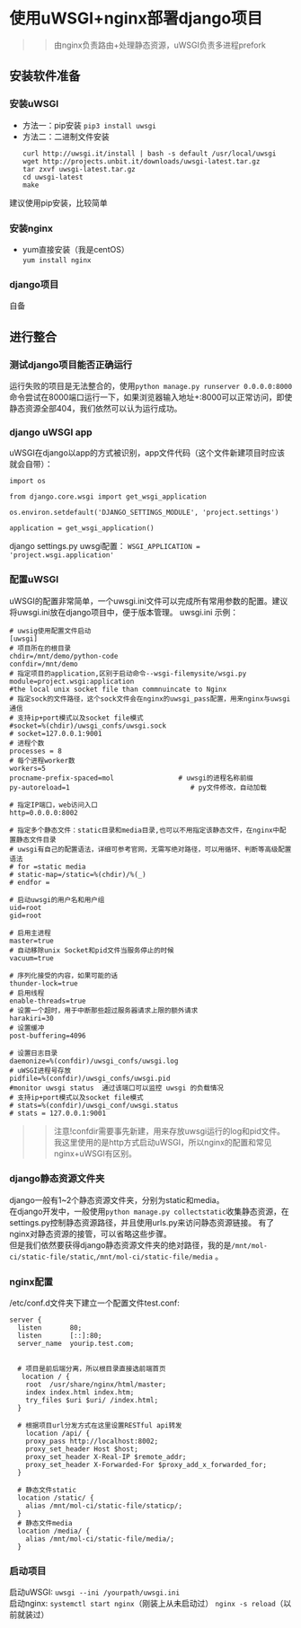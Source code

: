 # 使用uWSGI+nginx部署django项目  
>> 由nginx负责路由+处理静态资源，uWSGI负责多进程prefork  

## 安装软件准备
### 安装uWSGI  
- 方法一：pip安装
  `pip3 install uwsgi`
- 方法二：二进制文件安装  
  ```
  curl http://uwsgi.it/install | bash -s default /usr/local/uwsgi
  wget http://projects.unbit.it/downloads/uwsgi-latest.tar.gz
  tar zxvf uwsgi-latest.tar.gz
  cd uwsgi-latest
  make
  ```
建议使用pip安装，比较简单

### 安装nginx
- yum直接安装（我是centOS）  
  `yum install nginx`
### django项目
自备

## 进行整合  
### 测试django项目能否正确运行  
运行失败的项目是无法整合的，使用`python manage.py runserver 0.0.0.0:8000`命令尝试在8000端口运行一下，如果浏览器输入地址+:8000可以正常访问，即使静态资源全部404，我们依然可以认为运行成功。  
### django uWSGI app  
uWSGI在django以app的方式被识别，app文件代码（这个文件新建项目时应该就会自带）：  
```
import os

from django.core.wsgi import get_wsgi_application

os.environ.setdefault('DJANGO_SETTINGS_MODULE', 'project.settings')

application = get_wsgi_application()

```
django settings.py uwsgi配置：
`WSGI_APPLICATION = 'project.wsgi.application'`  
### 配置uWSGI 
uWSGI的配置非常简单，一个uwsgi.ini文件可以完成所有常用参数的配置。建议将uwsgi.ini放在django项目中，便于版本管理。 
uwsgi.ini 示例：  
```
# uwsig使用配置文件启动
[uwsgi]
# 项目所在的根目录
chdir=/mnt/demo/python-code
confdir=/mnt/demo
# 指定项目的application,区别于启动命令--wsgi-filemysite/wsgi.py
module=project.wsgi:application
#the local unix socket file than commnuincate to Nginx
# 指定sock的文件路径，这个sock文件会在nginx的uwsgi_pass配置，用来nginx与uwsgi通信
# 支持ip+port模式以及socket file模式
#socket=%(chdir)/uwsgi_confs/uwsgi.sock
# socket=127.0.0.1:9001
# 进程个数
processes = 8
# 每个进程worker数
workers=5
procname-prefix-spaced=mol                # uwsgi的进程名称前缀
py-autoreload=1                              # py文件修改，自动加载

# 指定IP端口，web访问入口
http=0.0.0.0:8002

# 指定多个静态文件：static目录和media目录,也可以不用指定该静态文件，在nginx中配置静态文件目录
# uwsgi有自己的配置语法，详细可参考官网，无需写绝对路径，可以用循环、判断等高级配置语法
# for =static media
# static-map=/static=%(chdir)/%(_)
# endfor =

# 启动uwsgi的用户名和用户组
uid=root
gid=root

# 启用主进程
master=true
# 自动移除unix Socket和pid文件当服务停止的时候
vacuum=true

# 序列化接受的内容，如果可能的话
thunder-lock=true
# 启用线程
enable-threads=true
# 设置一个超时，用于中断那些超过服务器请求上限的额外请求
harakiri=30
# 设置缓冲
post-buffering=4096

# 设置日志目录
daemonize=%(confdir)/uwsgi_confs/uwsgi.log
# uWSGI进程号存放
pidfile=%(confdir)/uwsgi_confs/uwsgi.pid
#monitor uwsgi status  通过该端口可以监控 uwsgi 的负载情况
# 支持ip+port模式以及socket file模式
# stats=%(confdir)/uwsgi_conf/uwsgi.status
# stats = 127.0.0.1:9001
```
>> 注意!confdir需要事先新建，用来存放uwsgi运行的log和pid文件。我这里使用的是http方式启动uWSGI，所以nginx的配置和常见nginx+uWSGI有区别。
### django静态资源文件夹 
django一般有1~2个静态资源文件夹，分别为static和media。  
在django开发中，一般使用`python manage.py collectstatic`收集静态资源，在settings.py控制静态资源路径，并且使用urls.py来访问静态资源链接。 有了nginx对静态资源的接管，可以省略这些步骤。   
但是我们依然要获得django静态资源文件夹的绝对路径，我的是`/mnt/mol-ci/static-file/static`,`/mnt/mol-ci/static-file/media`  。  
### nginx配置  
/etc/conf.d文件夹下建立一个配置文件test.conf:  
```
server {
  listen       80;
  listen       [::]:80;
  server_name  yourip.test.com;


  # 项目是前后端分离，所以根目录直接选前端首页
   location / {
    root  /usr/share/nginx/html/master;
    index index.html index.htm;
    try_files $uri $uri/ /index.html;
  }
  
  # 根据项目url分发方式在这里设置RESTful api转发
    location /api/ {
    proxy_pass http://localhost:8002;
    proxy_set_header Host $host;
    proxy_set_header X-Real-IP $remote_addr;
    proxy_set_header X-Forwarded-For $proxy_add_x_forwarded_for;
  }

  # 静态文件static
  location /static/ {
    alias /mnt/mol-ci/static-file/staticp/;
  }
  # 静态文件media
  location /media/ {
    alias /mnt/mol-ci/static-file/media/;
  }

```
### 启动项目
启动uWSGI: `uwsgi --ini /yourpath/uwsgi.ini`  
启动nginx: `systemctl start nginx`（刚装上从未启动过） `nginx -s reload`（以前就装过）



